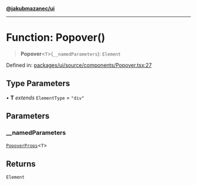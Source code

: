 [**@jakubmazanec/ui**](../README.md)

---

# Function: Popover()

> **Popover**\<`T`\>(`__namedParameters`): `Element`

Defined in:
[packages/ui/source/components/Popover.tsx:27](https://github.com/jakubmazanec/tools/blob/b189bd808f93a39eacbf7e401a82a754c5ce3b63/packages/ui/source/components/Popover.tsx#L27)

## Type Parameters

• **T** _extends_ `ElementType` = `"div"`

## Parameters

### \_\_namedParameters

[`PopoverProps`](../type-aliases/PopoverProps.md)\<`T`\>

## Returns

`Element`
